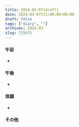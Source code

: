 ```yaml
---
title: 2024-03-07[draft]
date: 2024-03-07T21:00:00+09:00
draft: false
tags: ["diary", ""]
archives: 2024-03
slug: 725675
---
```

#### 午前
- 
#### 午後
- 
#### 体調
- 
#### その他
